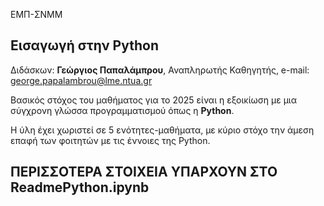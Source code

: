 ΕΜΠ-ΣΝΜΜ

<h2>Εισαγωγή στην Python </h2>

Διδάσκων: **Γεώργιος Παπαλάμπρου**, Αναπληρωτής Καθηγητής, e-mail: george.papalambrou@lme.ntua.gr

Βασικός στόχος του μαθήματος για το 2025 είναι η εξοικίωση με μια σύγχρονη γλώσσα προγραμματισμού όπως η **Python**.

Η ύλη έχει χωριστεί σε 5 ενότητες-μαθήματα, με κύριο στόχο την άμεση επαφή των φοιτητών με τις έννοιες της Python.

<h2>ΠΕΡΙΣΣΟΤΕΡΑ ΣΤΟΙΧΕΙΑ ΥΠΑΡΧΟΥΝ ΣΤΟ ReadmePython.ipynb </h2>
